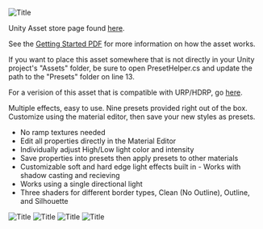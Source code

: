 ![Title](../media/images/title.jpg?raw=true)

Unity Asset store page found [here](https://assetstore.unity.com/packages/vfx/shaders/flexible-cel-shader-112979).

See the [Getting Started PDF](https://github.com/zacharypetersen1/FlexibleCelShader/blob/main/GettingStarted.pdf) for more information on how the asset works.

If you want to place this asset somewhere that is not directly in your Unity project's "Assets" folder, be sure to open PresetHelper.cs and update the path to the "Presets" folder on line 13.

For a verision of this asset that is compatible with URP/HDRP, go [here](https://github.com/zacharypetersen1/FlexibleCelShader-SRP).



Multiple effects, easy to use. Nine presets provided right out of the box. Customize using the material editor, then save your new styles as presets.

- No ramp textures needed
- Edit all properties directly in the Material Editor
- Individually adjust High/Low light color and intensity
- Save properties into presets then apply presets to other materials
- Customizable soft and hard edge light effects built in - Works with shadow casting and recieving
- Works using a single directional light
- Three shaders for different border types, Clean (No Outline), Outline, and Silhouette

![Title](../media/images/screen1.png?raw=true)
![Title](../media/images/screen2.png?raw=true)
![Title](../media/images/screen3.png?raw=true)
![Title](../media/images/screen4.png?raw=true)
